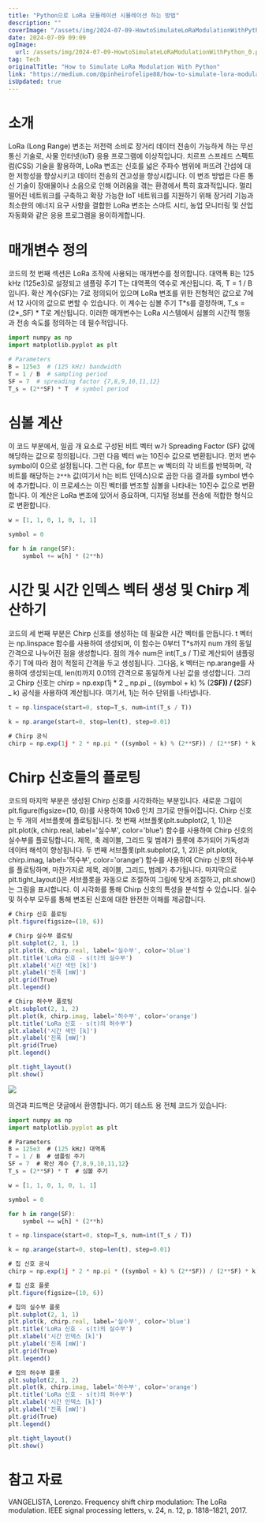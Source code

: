 ```yaml
---
title: "Python으로 LoRa 모듈레이션 시뮬레이션 하는 방법"
description: ""
coverImage: "/assets/img/2024-07-09-HowtoSimulateLoRaModulationWithPython_0.png"
date: 2024-07-09 09:09
ogImage:
  url: /assets/img/2024-07-09-HowtoSimulateLoRaModulationWithPython_0.png
tag: Tech
originalTitle: "How to Simulate LoRa Modulation With Python"
link: "https://medium.com/@pinheirofelipe88/how-to-simulate-lora-modulation-with-python-a32a45df49ce"
isUpdated: true
---
```


# 소개

LoRa (Long Range) 변조는 저전력 소비로 장거리 데이터 전송이 가능하게 하는 무선 통신 기술로, 사물 인터넷(IoT) 응용 프로그램에 이상적입니다. 치르프 스프레드 스펙트럼(CSS) 기술을 활용하여, LoRa 변조는 신호를 넓은 주파수 범위에 퍼뜨려 간섭에 대한 저항성을 향상시키고 데이터 전송의 견고성을 향상시킵니다. 이 변조 방법은 다른 통신 기술이 장애물이나 소음으로 인해 어려움을 겪는 환경에서 특히 효과적입니다. 멀리 떨어진 네트워크를 구축하고 확장 가능한 IoT 네트워크를 지원하기 위해 장거리 기능과 최소한의 에너지 요구 사항을 결합한 LoRa 변조는 스마트 시티, 농업 모니터링 및 산업 자동화와 같은 응용 프로그램을 용이하게합니다.

# 매개변수 정의

코드의 첫 번째 섹션은 LoRa 조작에 사용되는 매개변수를 정의합니다. 대역폭 B는 125 kHz (125e3)로 설정되고 샘플링 주기 T는 대역폭의 역수로 계산됩니다. 즉, T = 1 / B 입니다. 확산 계수(SF)는 7로 정의되어 있으며 LoRa 변조를 위한 전형적인 값으로 7에서 12 사이의 값으로 변할 수 있습니다. 이 계수는 심볼 주기 T*s를 결정하며, T_s = (2\*\_SF) * T로 계산됩니다. 이러한 매개변수는 LoRa 시스템에서 심볼의 시간적 행동과 전송 속도를 정의하는 데 필수적입니다.

<!-- seedividend - 사각형 -->

<ins class="adsbygoogle"
     style="display:block"
     data-ad-client="ca-pub-4877378276818686"
     data-ad-slot="1898504329"
     data-ad-format="auto"
     data-full-width-responsive="true"></ins>

<script>
     (adsbygoogle = window.adsbygoogle || []).push({});
</script>

```python
import numpy as np
import matplotlib.pyplot as plt

# Parameters
B = 125e3  # (125 kHz) bandwidth
T = 1 / B  # sampling period
SF = 7  # spreading factor {7,8,9,10,11,12}
T_s = (2**SF) * T  # symbol period
```

# 심볼 계산

이 코드 부분에서, 일곱 개 요소로 구성된 비트 벡터 w가 Spreading Factor (SF) 값에 해당하는 값으로 정의됩니다. 그런 다음 벡터 w는 10진수 값으로 변환됩니다. 먼저 변수 symbol이 0으로 설정됩니다. 그런 다음, for 루프는 w 벡터의 각 비트를 반복하며, 각 비트를 해당하는 `2**h` 값(여기서 h는 비트 인덱스)으로 곱한 다음 결과를 symbol 변수에 추가합니다. 이 프로세스는 이진 벡터를 변조할 심볼을 나타내는 10진수 값으로 변환합니다. 이 계산은 LoRa 변조에 있어서 중요하며, 디지털 정보를 전송에 적합한 형식으로 변환합니다.

```python
w = [1, 1, 0, 1, 0, 1, 1]

symbol = 0

for h in range(SF):
    symbol += w[h] * (2**h)
```

<!-- seedividend - 사각형 -->

<ins class="adsbygoogle"
     style="display:block"
     data-ad-client="ca-pub-4877378276818686"
     data-ad-slot="1898504329"
     data-ad-format="auto"
     data-full-width-responsive="true"></ins>

<script>
     (adsbygoogle = window.adsbygoogle || []).push({});
</script>

# 시간 및 시간 인덱스 벡터 생성 및 Chirp 계산하기

코드의 세 번째 부분은 Chirp 신호를 생성하는 데 필요한 시간 벡터를 만듭니다. t 벡터는 np.linspace 함수를 사용하여 생성되며, 이 함수는 0부터 T*s까지 num 개의 동일 간격으로 나누어진 점을 생성합니다. 점의 개수 num은 int(T_s / T)로 계산되어 샘플링 주기 T에 따라 점이 적절히 간격을 두고 생성됩니다. 그다음, k 벡터는 np.arange를 사용하여 생성되는데, len(t)까지 0.01의 간격으로 동일하게 나뉜 값을 생성합니다. 그리고 Chirp 신호는 chirp = np.exp(1j * 2 _ np.pi _ ((symbol + k) % (2**SF)) / (2**SF) \_ k) 공식을 사용하여 계산됩니다. 여기서, 1j는 허수 단위를 나타냅니다.

```js
t = np.linspace(start=0, stop=T_s, num=int(T_s / T))

k = np.arange(start=0, stop=len(t), step=0.01)

# Chirp 공식
chirp = np.exp(1j * 2 * np.pi * ((symbol + k) % (2**SF)) / (2**SF) * k)
```

# Chirp 신호들의 플로팅

<!-- seedividend - 사각형 -->

<ins class="adsbygoogle"
     style="display:block"
     data-ad-client="ca-pub-4877378276818686"
     data-ad-slot="1898504329"
     data-ad-format="auto"
     data-full-width-responsive="true"></ins>

<script>
     (adsbygoogle = window.adsbygoogle || []).push({});
</script>

코드의 마지막 부분은 생성된 Chirp 신호를 시각화하는 부분입니다. 새로운 그림이 plt.figure(figsize=(10, 6))를 사용하여 10x6 인치 크기로 만들어집니다. Chirp 신호는 두 개의 서브플롯에 플로팅됩니다. 첫 번째 서브플롯(plt.subplot(2, 1, 1))은 plt.plot(k, chirp.real, label='실수부', color='blue') 함수를 사용하여 Chirp 신호의 실수부를 플로팅합니다. 제목, 축 레이블, 그리드 및 범례가 플롯에 추가되어 가독성과 데이터 해석이 향상됩니다. 두 번째 서브플롯(plt.subplot(2, 1, 2))은 plt.plot(k, chirp.imag, label='허수부', color='orange') 함수를 사용하여 Chirp 신호의 허수부를 플로팅하며, 마찬가지로 제목, 레이블, 그리드, 범례가 추가됩니다. 마지막으로 plt.tight_layout()은 서브플롯을 자동으로 조절하여 그림에 맞게 조절하고, plt.show()는 그림을 표시합니다. 이 시각화를 통해 Chirp 신호의 특성을 분석할 수 있습니다. 실수 및 허수부 모두를 통해 변조된 신호에 대한 완전한 이해를 제공합니다.

```js
# Chirp 신호 플로팅
plt.figure(figsize=(10, 6))

# Chirp 실수부 플로팅
plt.subplot(2, 1, 1)
plt.plot(k, chirp.real, label='실수부', color='blue')
plt.title('LoRa 신호 - s(t)의 실수부')
plt.xlabel('시간 색인 [k]')
plt.ylabel('진폭 [mW]')
plt.grid(True)
plt.legend()

# Chirp 허수부 플로팅
plt.subplot(2, 1, 2)
plt.plot(k, chirp.imag, label='허수부', color='orange')
plt.title('LoRa 신호 - s(t)의 허수부')
plt.xlabel('시간 색인 [k]')
plt.ylabel('진폭 [mW]')
plt.grid(True)
plt.legend()

plt.tight_layout()
plt.show()
```

<img src="/assets/img/2024-07-09-HowtoSimulateLoRaModulationWithPython_0.png" />

의견과 피드백은 댓글에서 환영합니다. 여기 테스트 용 전체 코드가 있습니다:

<!-- seedividend - 사각형 -->

<ins class="adsbygoogle"
     style="display:block"
     data-ad-client="ca-pub-4877378276818686"
     data-ad-slot="1898504329"
     data-ad-format="auto"
     data-full-width-responsive="true"></ins>

<script>
     (adsbygoogle = window.adsbygoogle || []).push({});
</script>

```js
import numpy as np
import matplotlib.pyplot as plt

# Parameters
B = 125e3  # (125 kHz) 대역폭
T = 1 / B  # 샘플링 주기
SF = 7  # 확산 계수 {7,8,9,10,11,12}
T_s = (2**SF) * T  # 심볼 주기

w = [1, 1, 0, 1, 0, 1, 1]

symbol = 0

for h in range(SF):
    symbol += w[h] * (2**h)

t = np.linspace(start=0, stop=T_s, num=int(T_s / T))

k = np.arange(start=0, stop=len(t), step=0.01)

# 칩 신호 공식
chirp = np.exp(1j * 2 * np.pi * ((symbol + k) % (2**SF)) / (2**SF) * k)

# 칩 신호 플롯
plt.figure(figsize=(10, 6))

# 칩의 실수부 플롯
plt.subplot(2, 1, 1)
plt.plot(k, chirp.real, label='실수부', color='blue')
plt.title('LoRa 신호 - s(t)의 실수부')
plt.xlabel('시간 인덱스 [k]')
plt.ylabel('진폭 [mW]')
plt.grid(True)
plt.legend()

# 칩의 허수부 플롯
plt.subplot(2, 1, 2)
plt.plot(k, chirp.imag, label='허수부', color='orange')
plt.title('LoRa 신호 - s(t)의 허수부')
plt.xlabel('시간 인덱스 [k]')
plt.ylabel('진폭 [mW]')
plt.grid(True)
plt.legend()

plt.tight_layout()
plt.show()
```

# 참고 자료

VANGELISTA, Lorenzo. Frequency shift chirp modulation: The LoRa modulation. IEEE signal processing letters, v. 24, n. 12, p. 1818–1821, 2017.
